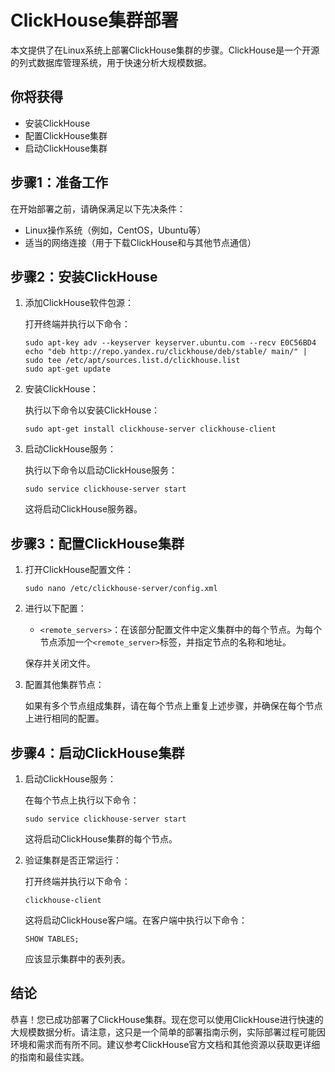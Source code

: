 # ClickHouse集群部署

本文提供了在Linux系统上部署ClickHouse集群的步骤。ClickHouse是一个开源的列式数据库管理系统，用于快速分析大规模数据。

## 你将获得

- 安装ClickHouse
- 配置ClickHouse集群
- 启动ClickHouse集群

## 步骤1：准备工作

在开始部署之前，请确保满足以下先决条件：

- Linux操作系统（例如，CentOS，Ubuntu等）
- 适当的网络连接（用于下载ClickHouse和与其他节点通信）

## 步骤2：安装ClickHouse

1. 添加ClickHouse软件包源：

   打开终端并执行以下命令：

   ```
   sudo apt-key adv --keyserver keyserver.ubuntu.com --recv E0C56BD4
   echo "deb http://repo.yandex.ru/clickhouse/deb/stable/ main/" | sudo tee /etc/apt/sources.list.d/clickhouse.list
   sudo apt-get update
   ```

2. 安装ClickHouse：

   执行以下命令以安装ClickHouse：

   ```
   sudo apt-get install clickhouse-server clickhouse-client
   ```

3. 启动ClickHouse服务：

   执行以下命令以启动ClickHouse服务：

   ```
   sudo service clickhouse-server start
   ```

   这将启动ClickHouse服务器。

## 步骤3：配置ClickHouse集群

1. 打开ClickHouse配置文件：

   ```
   sudo nano /etc/clickhouse-server/config.xml
   ```

2. 进行以下配置：

   - `<remote_servers>`：在该部分配置文件中定义集群中的每个节点。为每个节点添加一个`<remote_server>`标签，并指定节点的名称和地址。

   保存并关闭文件。

3. 配置其他集群节点：

   如果有多个节点组成集群，请在每个节点上重复上述步骤，并确保在每个节点上进行相同的配置。

## 步骤4：启动ClickHouse集群

1. 启动ClickHouse服务：

   在每个节点上执行以下命令：

   ```
   sudo service clickhouse-server start
   ```

   这将启动ClickHouse集群的每个节点。

2. 验证集群是否正常运行：

   打开终端并执行以下命令：

   ```
   clickhouse-client
   ```

   这将启动ClickHouse客户端。在客户端中执行以下命令：

   ```
   SHOW TABLES;
   ```

   应该显示集群中的表列表。

## 结论

恭喜！您已成功部署了ClickHouse集群。现在您可以使用ClickHouse进行快速的大规模数据分析。请注意，这只是一个简单的部署指南示例，实际部署过程可能因环境和需求而有所不同。建议参考ClickHouse官方文档和其他资源以获取更详细的指南和最佳实践。
